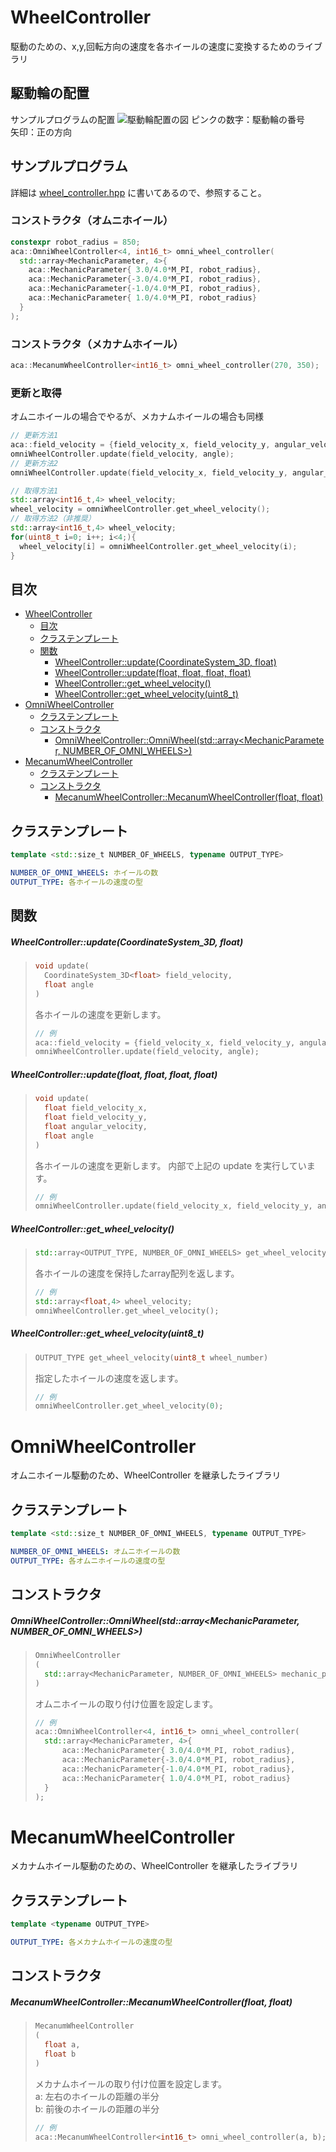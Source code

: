# WheelController

駆動のための、x,y,回転方向の速度を各ホイールの速度に変換するためのライブラリ

## 駆動輪の配置
サンプルプログラムの配置
![駆動輪配置の図](drive_wheel_position.png "駆動輪配置")
ピンクの数字：駆動輪の番号  
矢印：正の方向  

## サンプルプログラム
詳細は [wheel_controller.hpp](..\wheel_controller.hpp) に書いてあるので、参照すること。

### コンストラクタ（オムニホイール）
```c++
constexpr robot_radius = 850;
aca::OmniWheelController<4, int16_t> omni_wheel_controller(
  std::array<MechanicParameter, 4>{
  	aca::MechanicParameter{ 3.0/4.0*M_PI, robot_radius},
  	aca::MechanicParameter{-3.0/4.0*M_PI, robot_radius},
  	aca::MechanicParameter{-1.0/4.0*M_PI, robot_radius},
  	aca::MechanicParameter{ 1.0/4.0*M_PI, robot_radius}
  }
);
```

### コンストラクタ（メカナムホイール）
```C++
aca::MecanumWheelController<int16_t> omni_wheel_controller(270, 350);
```

### 更新と取得
オムニホイールの場合でやるが、メカナムホイールの場合も同様
```c++
// 更新方法1
aca::field_velocity = {field_velocity_x, field_velocity_y, angular_velocity};
omniWheelController.update(field_velocity, angle);
// 更新方法2
omniWheelController.update(field_velocity_x, field_velocity_y, angular_velocity, angle);

// 取得方法1
std::array<int16_t,4> wheel_velocity;
wheel_velocity = omniWheelController.get_wheel_velocity();
// 取得方法2（非推奨）
std::array<int16_t,4> wheel_velocity;
for(uint8_t i=0; i++; i<4;){
  wheel_velocity[i] = omniWheelController.get_wheel_velocity(i);
}
```



## 目次
- [WheelController](#wheelcontroller)
  - [目次](#目次)
  - [クラステンプレート](#クラステンプレート)
  - [関数](#関数)
    - [WheelController::update(CoordinateSystem_3D<float>, float)](#wheelcontrollerupdatecoordinatesystem_3dfloat-float)
    - [WheelController::update(float, float, float, float)](#wheelcontrollerupdatefloat-float-float-float)
    - [WheelController::get_wheel_velocity()](#wheelcontrollerget_wheel_velocity)
    - [WheelController::get_wheel_velocity(uint8_t)](#wheelcontrollerget_wheel_velocityuint8_t)
- [OmniWheelController](#omniwheelcontroller)
  - [クラステンプレート](#クラステンプレート-1)
  - [コンストラクタ](#コンストラクタ)
    - [OmniWheelController::OmniWheel(std::array<MechanicParameter, NUMBER_OF_OMNI_WHEELS>)](#omniwheelcontrolleromniwheelstdarraymechanicparameter-number_of_omni_wheels)
- [MecanumWheelController](#mecanumwheelcontroller)
  - [クラステンプレート](#クラステンプレート-2)
  - [コンストラクタ](#コンストラクタ-1)
    - [MecanumWheelController::MecanumWheelController(float, float)](#mecanumwheelcontrollermecanumwheelcontrollerfloat-float)

## クラステンプレート
```c++
template <std::size_t NUMBER_OF_WHEELS, typename OUTPUT_TYPE>
```
```yaml
NUMBER_OF_OMNI_WHEELS: ホイールの数
OUTPUT_TYPE: 各ホイールの速度の型
```

## 関数

##### WheelController::update(CoordinateSystem_3D<float>, float)
> ```c++
> void update(
>   CoordinateSystem_3D<float> field_velocity,
>   float angle
> )
> ```
> 各ホイールの速度を更新します。
> ```c++
> // 例
> aca::field_velocity = {field_velocity_x, field_velocity_y, angular_velocity};
> omniWheelController.update(field_velocity, angle);
> ```

##### WheelController::update(float, float, float, float)
> ```c++
> void update(
>   float field_velocity_x,
>   float field_velocity_y,
>   float angular_velocity,
>   float angle
> )
> ```
> 各ホイールの速度を更新します。
> 内部で上記の update を実行しています。
> ```c++
> // 例
> omniWheelController.update(field_velocity_x, field_velocity_y, angular_velocity, angle);
> ```

##### WheelController::get_wheel_velocity()
> ```c++
> std::array<OUTPUT_TYPE, NUMBER_OF_OMNI_WHEELS> get_wheel_velocity()
> ```
> 各ホイールの速度を保持したarray配列を返します。
> ```c++
> // 例
> std::array<float,4> wheel_velocity;
> omniWheelController.get_wheel_velocity();
> ```

##### WheelController::get_wheel_velocity(uint8_t)
> ```c++
> OUTPUT_TYPE get_wheel_velocity(uint8_t wheel_number)
> ```
> 指定したホイールの速度を返します。
> ```c++
> // 例
> omniWheelController.get_wheel_velocity(0);
> ```


# OmniWheelController

オムニホイール駆動のため、WheelController を継承したライブラリ

## クラステンプレート
```c++
template <std::size_t NUMBER_OF_OMNI_WHEELS, typename OUTPUT_TYPE>
```
```yaml
NUMBER_OF_OMNI_WHEELS: オムニホイールの数
OUTPUT_TYPE: 各オムニホイールの速度の型
```

## コンストラクタ

##### OmniWheelController::OmniWheel(std::array<MechanicParameter, NUMBER_OF_OMNI_WHEELS>)
> ```c++
> OmniWheelController
> (
>   std::array<MechanicParameter, NUMBER_OF_OMNI_WHEELS> mechanic_parameter
> ) 
> ```
> オムニホイールの取り付け位置を設定します。
> ```c++
> // 例
> aca::OmniWheelController<4, int16_t> omni_wheel_controller(
>   std::array<MechanicParameter, 4>{
>   	aca::MechanicParameter{ 3.0/4.0*M_PI, robot_radius},
>   	aca::MechanicParameter{-3.0/4.0*M_PI, robot_radius},
>   	aca::MechanicParameter{-1.0/4.0*M_PI, robot_radius},
>   	aca::MechanicParameter{ 1.0/4.0*M_PI, robot_radius}
>   }
> );
> ```


# MecanumWheelController

メカナムホイール駆動のための、WheelController を継承したライブラリ

## クラステンプレート
```c++
template <typename OUTPUT_TYPE>
```
```yaml
OUTPUT_TYPE: 各メカナムホイールの速度の型
```

## コンストラクタ

##### MecanumWheelController::MecanumWheelController(float, float)
> ```c++
> MecanumWheelController
> (
>   float a,
>   float b
> ) 
> ```
> メカナムホイールの取り付け位置を設定します。  
> a: 左右のホイールの距離の半分  
> b: 前後のホイールの距離の半分  
> ```c++
> // 例
> aca::MecanumWheelController<int16_t> omni_wheel_controller(a, b);
> ```
